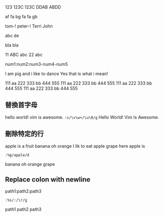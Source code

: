 123 123C 123C DDAB ABDD

af fa bg
fa fa gb

tom-! peter-! Terri John

abc
de

bla bla

11 ABC abc 22 abc

num1:num2:num3-num4-num5

I am pig and i like to dance
Yes that is what i mean!

111 aa 222 333 bb 444 555
111 aa 222 333 bb 444 555
111 aa 222 333 bb 444 555
111 aa 222 333 bb 444 555

## 替換首字母

hello world! vim is awesome.
`:s/\v\w+/\u\0/g`
Hello World! Vim Is Awesome.

## 刪除特定的行

apple is a fruit
banana
oh orange
I lik to eat apple
grape
here apple is

`:%g/apple/d`

banana
oh orange
grape

## Replace colon with newline

path1:path2:path3

`:%s/:/\r/g`

path1
path2
path3
